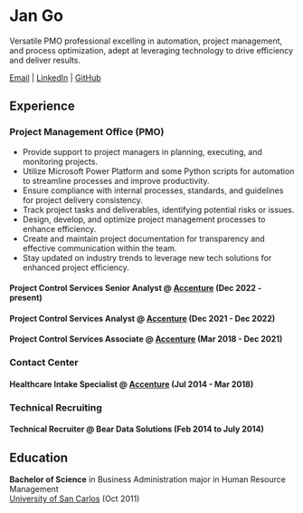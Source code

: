# Jan Go

Versatile PMO professional excelling in automation, project management, and process optimization, adept at leveraging technology to drive efficiency and deliver results.

[Email](mailto:janemgo86@gmail.com) | [LinkedIn](https://www.linkedin.com/in/jan-go-87674b61/) | [GitHub](https://github.com/dominikake)

## Experience

### Project Management Office (PMO)

- Provide support to project managers in planning, executing, and monitoring projects.
- Utilize Microsoft Power Platform and some Python scripts for automation to streamline processes and improve productivity.
- Ensure compliance with internal processes, standards, and guidelines for project delivery consistency.
- Track project tasks and deliverables, identifying potential risks or issues.
- Design, develop, and optimize project management processes to enhance efficiency.
- Create and maintain project documentation for transparency and effective communication within the team.
- Stay updated on industry trends to leverage new tech solutions for enhanced project efficiency.

#### Project Control Services Senior Analyst @ [Accenture](https://www.accenture.com/ph-en) (Dec 2022 - present)

#### Project Control Services Analyst @ [Accenture](https://www.accenture.com/ph-en) (Dec 2021 - Dec 2022)

#### Project Control Services Associate @ [Accenture](https://www.accenture.com/ph-en) (Mar 2018 - Dec 2021)

### Contact Center

#### Healthcare Intake Specialist  @ [Accenture](https://www.accenture.com/ph-en) (Jul 2014 - Mar 2018)

### Technical Recruiting

#### Technical Recruiter @ Bear Data Solutions (Feb 2014 to July 2014)

## Education

**Bachelor of Science** in Business Administration major in Human Resource Management <br>
[University of San Carlos](https://www.usc.edu.ph/) (Oct 2011)
